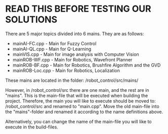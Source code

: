 # READ THIS BEFORE TESTING OUR SOLUTIONS

There are 5 major topics divided into 6 mains. They are as follows:

- mainAI-FC.cpp         - Main for Fuzzy Control
- mainAI-QL.cpp         - Main for Q-Learning
- mainVIS.cpp           - Main for image analysis with Computer Vision
- mainROB-WF.cpp        - Main for Robotics, Wavefront Planner
- mainROB-BF.cpp        - Main for Robotics, Brushfire Algorithm and the GVD
- mainROB-Loc.cpp       - Main for Robotics, Localization

These mains are located in the folder: /robot_control/src/mains/

However, in /robot_control/src there are one main, and the rest are in "mains".
This is the main-file that will be executed when building the project.
Therefore, the main you will like to execute should be moved to: /robot_control/src and renamed to "main.cpp". Move the old main-file into the "mains"-folder and renamed it according to the name definitions above.

Alternatively, you can change the name of the main-file you will like to execute in the build-files.

